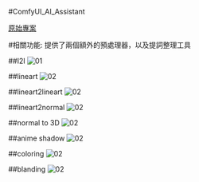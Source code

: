 #ComfyUI_AI_Assistant

[原始專案](https://github.com/tori29umai0123/AI-Assistant/blob/main/README.md?plain=1)

#相關功能:
提供了兩個額外的預處理器，以及提詞整理工具

##I2I
![01](https://github.com/JackEllie/ComfyUI_AI_Assistant/blob/main/examples/I2I.png)

##lineart
![02](https://github.com/JackEllie/ComfyUI_AI_Assistant/blob/main/examples/lineart.png)

##lineart2lineart
![02](https://github.com/JackEllie/ComfyUI_AI_Assistant/blob/main/examples/lineart2lineart.png)

##lineart2normal
![02](https://github.com/JackEllie/ComfyUI_AI_Assistant/blob/main/examples/lineart2normal.png)

##normal to 3D
![02](https://github.com/JackEllie/ComfyUI_AI_Assistant/blob/main/examples/normal_3D.png)

##anime shadow
![02](https://github.com/JackEllie/ComfyUI_AI_Assistant/blob/main/examples/anime_shadow.png)

##coloring
![02](https://github.com/JackEllie/ComfyUI_AI_Assistant/blob/main/examples/coloring.png)

##blanding
![02](https://github.com/JackEllie/ComfyUI_AI_Assistant/blob/main/examples/blanding.png)
